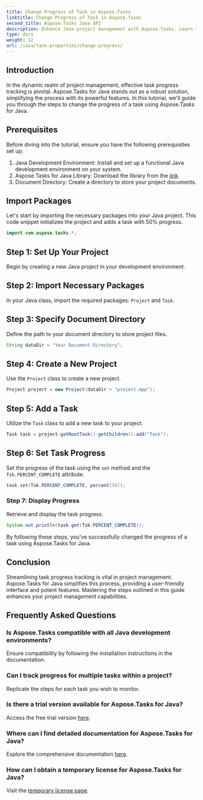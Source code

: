 ```yaml
---
title: Change Progress of Task in Aspose.Tasks
linktitle: Change Progress of Task in Aspose.Tasks
second_title: Aspose.Tasks Java API
description: Enhance Java project management with Aspose.Tasks. Learn to modify task progress seamlessly in this step-by-step tutorial. Download now!
type: docs
weight: 12
url: /java/task-properties/change-progress/
---
```

## Introduction
In the dynamic realm of project management, effective task progress tracking is pivotal. Aspose.Tasks for Java stands out as a robust solution, simplifying the process with its powerful features. In this tutorial, we'll guide you through the steps to change the progress of a task using Aspose.Tasks for Java.
## Prerequisites
Before diving into the tutorial, ensure you have the following prerequisites set up:
1. Java Development Environment: Install and set up a functional Java development environment on your system.
2. Aspose.Tasks for Java Library: Download the library from the [link](https://releases.aspose.com/tasks/java/).
3. Document Directory: Create a directory to store your project documents.
## Import Packages
Let's start by importing the necessary packages into your Java project. This code snippet initializes the project and adds a task with 50% progress.
```java
import com.aspose.tasks.*;

```
## Step 1: Set Up Your Project
Begin by creating a new Java project in your development environment.
## Step 2: Import Necessary Packages
In your Java class, import the required packages: `Project` and `Task`.
## Step 3: Specify Document Directory
Define the path to your document directory to store project files.
```java
String dataDir = "Your Document Directory";
```
## Step 4: Create a New Project
Use the `Project` class to create a new project.
```java
Project project = new Project(dataDir + "project.mpp");
```
## Step 5: Add a Task
Utilize the `Task` class to add a new task to your project.
```java
Task task = project.getRootTask().getChildren().add("Task");
```
## Step 6: Set Task Progress
Set the progress of the task using the `set` method and the `Tsk.PERCENT_COMPLETE` attribute.
```java
task.set(Tsk.PERCENT_COMPLETE, percent(50));
```
### Step 7: Display Progress
Retrieve and display the task progress.
```java
System.out.println(task.get(Tsk.PERCENT_COMPLETE));
```
By following these steps, you've successfully changed the progress of a task using Aspose.Tasks for Java.
## Conclusion
Streamlining task progress tracking is vital in project management. Aspose.Tasks for Java simplifies this process, providing a user-friendly interface and potent features. Mastering the steps outlined in this guide enhances your project management capabilities.
## Frequently Asked Questions
### Is Aspose.Tasks compatible with all Java development environments?
Ensure compatibility by following the installation instructions in the documentation.
### Can I track progress for multiple tasks within a project?
Replicate the steps for each task you wish to monitor.
### Is there a trial version available for Aspose.Tasks for Java?
Access the free trial version [here](https://releases.aspose.com/).
### Where can I find detailed documentation for Aspose.Tasks for Java?
Explore the comprehensive documentation [here](https://reference.aspose.com/tasks/java/).
### How can I obtain a temporary license for Aspose.Tasks for Java?
Visit the [temporary license page](https://purchase.aspose.com/temporary-license/).